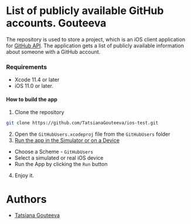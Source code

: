 # List of publicly available GitHub accounts. Gouteeva

The repository is used to store a project, which is an iOS client application for [GitHub API](https://developer.github.com/v3/users/).
The application gets a list of publicly available information about someone with a GitHub account.

### Requirements

- Xcode 11.4 or later
- iOS 11.0 or later. 

#### How to build the app

1. Clone the repository
```bash
git clone https://github.com/TatsianaGouteeva/ios-test.git
```
2. Open the `GitHubUsers.xcodeproj` file from the `GitHubUsers` folder
3. [Run the app in the Simulator or on a Device](https://developer.apple.com/documentation/xcode/running_your_app_in_the_simulator_or_on_a_device)
- Choose a Scheme - `GitHubUsers`
- Select a simulated or real iOS device
- Run the App by clicking the `Run` button
4. Enjoy it.

# Authors

- [Tatsiana Gouteeva](https://github.com/TatsianaGouteeva)


